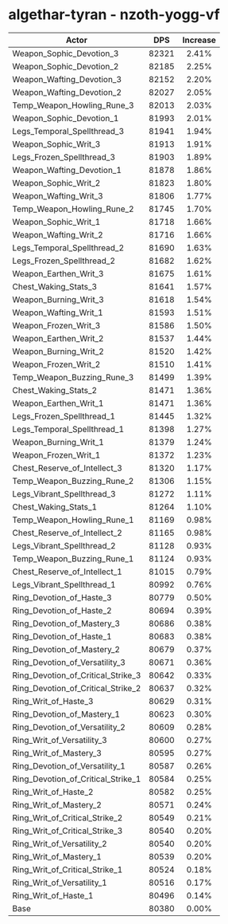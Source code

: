 # algethar-tyran - nzoth-yogg-vf
| Actor | DPS | Increase |
|---|:---:|:---:|
|Weapon_Sophic_Devotion_3|82321|2.41%|
|Weapon_Sophic_Devotion_2|82185|2.25%|
|Weapon_Wafting_Devotion_3|82152|2.20%|
|Weapon_Wafting_Devotion_2|82027|2.05%|
|Temp_Weapon_Howling_Rune_3|82013|2.03%|
|Weapon_Sophic_Devotion_1|81993|2.01%|
|Legs_Temporal_Spellthread_3|81941|1.94%|
|Weapon_Sophic_Writ_3|81913|1.91%|
|Legs_Frozen_Spellthread_3|81903|1.89%|
|Weapon_Wafting_Devotion_1|81878|1.86%|
|Weapon_Sophic_Writ_2|81823|1.80%|
|Weapon_Wafting_Writ_3|81806|1.77%|
|Temp_Weapon_Howling_Rune_2|81745|1.70%|
|Weapon_Sophic_Writ_1|81718|1.66%|
|Weapon_Wafting_Writ_2|81716|1.66%|
|Legs_Temporal_Spellthread_2|81690|1.63%|
|Legs_Frozen_Spellthread_2|81682|1.62%|
|Weapon_Earthen_Writ_3|81675|1.61%|
|Chest_Waking_Stats_3|81641|1.57%|
|Weapon_Burning_Writ_3|81618|1.54%|
|Weapon_Wafting_Writ_1|81593|1.51%|
|Weapon_Frozen_Writ_3|81586|1.50%|
|Weapon_Earthen_Writ_2|81537|1.44%|
|Weapon_Burning_Writ_2|81520|1.42%|
|Weapon_Frozen_Writ_2|81510|1.41%|
|Temp_Weapon_Buzzing_Rune_3|81499|1.39%|
|Chest_Waking_Stats_2|81471|1.36%|
|Weapon_Earthen_Writ_1|81471|1.36%|
|Legs_Frozen_Spellthread_1|81445|1.32%|
|Legs_Temporal_Spellthread_1|81398|1.27%|
|Weapon_Burning_Writ_1|81379|1.24%|
|Weapon_Frozen_Writ_1|81372|1.23%|
|Chest_Reserve_of_Intellect_3|81320|1.17%|
|Temp_Weapon_Buzzing_Rune_2|81306|1.15%|
|Legs_Vibrant_Spellthread_3|81272|1.11%|
|Chest_Waking_Stats_1|81264|1.10%|
|Temp_Weapon_Howling_Rune_1|81169|0.98%|
|Chest_Reserve_of_Intellect_2|81165|0.98%|
|Legs_Vibrant_Spellthread_2|81128|0.93%|
|Temp_Weapon_Buzzing_Rune_1|81124|0.93%|
|Chest_Reserve_of_Intellect_1|81015|0.79%|
|Legs_Vibrant_Spellthread_1|80992|0.76%|
|Ring_Devotion_of_Haste_3|80779|0.50%|
|Ring_Devotion_of_Haste_2|80694|0.39%|
|Ring_Devotion_of_Mastery_3|80686|0.38%|
|Ring_Devotion_of_Haste_1|80683|0.38%|
|Ring_Devotion_of_Mastery_2|80679|0.37%|
|Ring_Devotion_of_Versatility_3|80671|0.36%|
|Ring_Devotion_of_Critical_Strike_3|80642|0.33%|
|Ring_Devotion_of_Critical_Strike_2|80637|0.32%|
|Ring_Writ_of_Haste_3|80629|0.31%|
|Ring_Devotion_of_Mastery_1|80623|0.30%|
|Ring_Devotion_of_Versatility_2|80609|0.28%|
|Ring_Writ_of_Versatility_3|80600|0.27%|
|Ring_Writ_of_Mastery_3|80595|0.27%|
|Ring_Devotion_of_Versatility_1|80587|0.26%|
|Ring_Devotion_of_Critical_Strike_1|80584|0.25%|
|Ring_Writ_of_Haste_2|80582|0.25%|
|Ring_Writ_of_Mastery_2|80571|0.24%|
|Ring_Writ_of_Critical_Strike_2|80549|0.21%|
|Ring_Writ_of_Critical_Strike_3|80540|0.20%|
|Ring_Writ_of_Versatility_2|80540|0.20%|
|Ring_Writ_of_Mastery_1|80539|0.20%|
|Ring_Writ_of_Critical_Strike_1|80524|0.18%|
|Ring_Writ_of_Versatility_1|80516|0.17%|
|Ring_Writ_of_Haste_1|80496|0.14%|
|Base|80380|0.00%|
